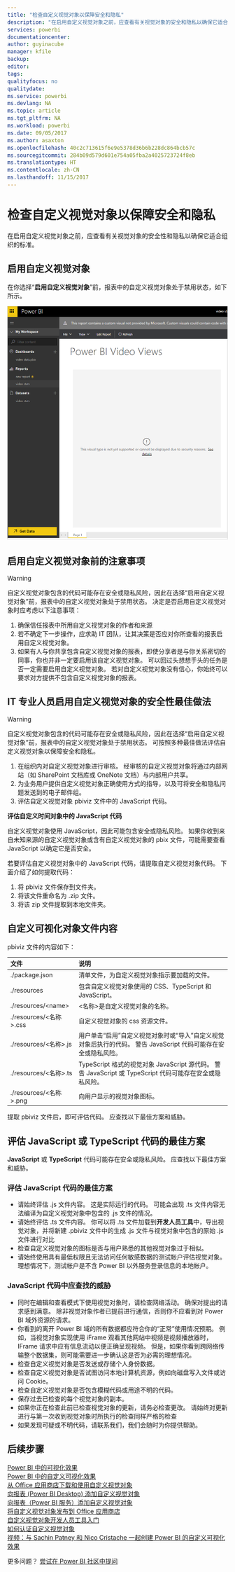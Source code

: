 ```yaml
---
title: "检查自定义视觉对象以保障安全和隐私"
description: "在启用自定义视觉对象之前，应查看有关视觉对象的安全和隐私以确保它适合组织的标准。"
services: powerbi
documentationcenter: 
author: guyinacube
manager: kfile
backup: 
editor: 
tags: 
qualityfocus: no
qualitydate: 
ms.service: powerbi
ms.devlang: NA
ms.topic: article
ms.tgt_pltfrm: NA
ms.workload: powerbi
ms.date: 09/05/2017
ms.author: asaxton
ms.openlocfilehash: 40c2c713615f6e9e5378d36b6b228dc864bcb57c
ms.sourcegitcommit: 284b09d579d601e754a05fba2a4025723724f8eb
ms.translationtype: HT
ms.contentlocale: zh-CN
ms.lasthandoff: 11/15/2017
---
```

# <a name="review-custom-visuals-for-security-and-privacy"></a>检查自定义视觉对象以保障安全和隐私
在启用自定义视觉对象之前，应查看有关视觉对象的安全性和隐私以确保它适合组织的标准。

## <a name="enable-a-custom-visual"></a>启用自定义视觉对象
<a name="enable"></a>在你选择“**启用自定义视觉对象**”前，报表中的自定义视觉对象处于禁用状态，如下所示。  

![](media/service-custom-visuals-review-for-security-and-privacy/emptyvisual.png)

## <a name="considerations-before-you-enable-a-custom-visual"></a>启用自定义视觉对象前的注意事项
<a name="considerations"></a>

> [!WARNING]
> 自定义视觉对象包含的代码可能存在安全或隐私风险，因此在选择“启用自定义视觉对象”前，报表中的自定义视觉对象处于禁用状态。 决定是否启用自定义视觉对象时应考虑以下注意事项：
> 
> 

1. 确保信任报表中所用自定义视觉对象的作者和来源
2. 若不确定下一步操作，应求助 IT 团队，让其决策是否应对你所查看的报表启用自定义视觉对象。
3. 如果有人与你共享包含自定义视觉对象的报表，即使分享者是与你关系密切的同事，你也并非一定要启用该自定义视觉对象。 可以回过头想想手头的任务是否一定需要启用自定义视觉对象。 若对自定义视觉对象没有信心，你始终可以要求对方提供不包含自定义视觉对象的报表。

## <a name="security-best-practices-for-it-professionals-to-enable-a-custom-visual"></a>IT 专业人员启用自定义视觉对象的安全性最佳做法
<a name="security"></a>

> [!WARNING]
> 自定义视觉对象包含的代码可能存在安全或隐私风险，因此在选择“启用自定义视觉对象”前，报表中的自定义视觉对象处于禁用状态。 可按照多种最佳做法评估自定义视觉对象以保障安全和隐私。
> 
> 

1. 在组织内对自定义视觉对象进行审核。 经审核的自定义视觉对象将通过内部网站（如 SharePoint 文档库或 OneNote 文档）与内部用户共享。
2. 为业务用户提供自定义视觉对象正确使用方式的指导，以及可将安全和隐私问题发送到的电子邮件组。
3. 评估自定义视觉对象 pbiviz 文件中的 JavaScript 代码。

**评估自定义时间对象中的 JavaScript 代码**

自定义视觉对象使用 JavaScript，因此可能包含安全或隐私风险。 如果你收到来自未知来源的自定义视觉对象或含有自定义视觉对象的 pbix 文件，可能需要查看 JavaScript 以确定它是否安全。

若要评估自定义视觉对象中的 JavaScript 代码，请提取自定义视觉对象代码。 下面介绍了如何提取代码：  

1. 将 pbiviz 文件保存到文件夹。
2. 将该文件重命名为 .zip 文件。
3. 将该 zip 文件提取到本地文件夹。

## <a name="custom-visual-file-contents"></a>自定义可视化对象文件内容
pbiviz 文件的内容如下：

| **文件** | **说明** |
|:--- |:--- |
| ./package.json |清单文件，为自定义视觉对象指示要加载的文件。 |
| ./resources |包含自定义视觉对象使用的 CSS、TypeScript 和 JavaScript。 |
| ./resources/&lt;name&gt; |&lt;名称&gt;是自定义视觉对象的名称。 |
| ./resources/&lt;名称&gt;.css |自定义视觉对象的 css 资源文件。 |
| ./resources/&lt;名称&gt;.js |用户单击“启用”自定义视觉对象时或“导入”自定义视觉对象后执行的代码。 警告 JavaScript 代码可能存在安全或隐私风险。 |
| ./resources/&lt;名称&gt;.ts |TypeScript 格式的视觉对象 JavaScript 源代码。 警告 JavaScript 或 TypeScript 代码可能存在安全或隐私风险。 |
| ./resources/&lt;名称&gt;.png |向用户显示的视觉对象图标。 |

提取 pbiviz 文件后，即可评估代码。 应查找以下最佳方案和威胁。

## <a name="best-practices-to-evaluate-the-javascript-or-typescript-code"></a>评估 JavaScript 或 TypeScript 代码的最佳方案
**JavaScript** 或 **TypeScript** 代码可能存在安全或隐私风险。 应查找以下最佳方案和威胁。

### <a name="best-practices-to-evaluate-javascript-code"></a>评估 JavaScript 代码的最佳方案
* 请始终评估 .js 文件内容。 这是实际运行的代码。 可能会出现 .ts 文件内容无法编译为自定义视觉对象中包含的 .js 文件的情况。
* 请始终评估 .ts 文件内容。 你可以将 .ts 文件加载到**开发人员工具**中，导出视觉对象，并将新建 .pbiviz 文件中的生成 .js 文件与视觉对象中包含的原始 .js 文件进行对比
* 检查自定义视觉对象的图标是否与用户熟悉的其他视觉对象过于相似。
* 请始终使用具有最低权限且无法访问任何敏感数据的测试帐户评估视觉对象。 理想情况下，测试帐户是不含 Power BI 以外服务登录信息的本地帐户。

### <a name="threats-to-look-for-in-javascript-code"></a>JavaScript 代码中应查找的威胁
* 同时在编辑和查看模式下使用视觉对象时，请检查网络活动。 确保对提出的请求感到满意。 除非视觉对象作者已提前进行通信，否则你不应看到对 Power BI 域外资源的请求。
* 你看到的离开 Power BI 域的所有数据都应符合你的“正常”使用情况预期。 例如，当视觉对象实现使用 iFrame 观看其他网站中视频是视频播放器时，IFrame 请求中应有信息流动以便正确呈现视频。 但是，如果你看到跨网络传输整个数据集，则可能需要进一步确认这是否为必需的理想情况。
* 检查自定义视觉对象是否发送或存储个人身份数据。
* 检查自定义视觉对象是否试图访问本地计算机资源，例如向磁盘写入文件或访问 Cookie。
* 检查自定义视觉对象是否包含模糊代码或用途不明的代码。
* 保存过去已检查的每个视觉对象的副本。
* 如果你正在检查此前已检查视觉对象的更新，请务必检查更改。 请始终对更新进行与第一次收到视觉对象时所执行的检查同样严格的检查
* 如果发现可疑或不明代码，请联系我们，我们会随时为你提供帮助。

## <a name="next-steps"></a>后续步骤
[Power BI 中的可视化效果](power-bi-report-visualizations.md)  
[Power BI 中的自定义可视化效果](power-bi-custom-visuals.md)  
[从 Office 应用商店下载和使用自定义视觉对象](service-custom-visuals-office-store.md)  
[向报表 (Power BI Desktop) 添加自定义视觉对象](power-bi-custom-visuals-use.md)  
[向报表（Power BI 服务）添加自定义视觉对象](power-bi-report-add-custom-visual.md)  
[将自定义视觉对象发布到 Office 应用商店](developer/office-store.md)  
[自定义视觉对象开发人员工具入门](service-custom-visuals-getting-started-with-developer-tools.md)  
[如何认证自定义视觉对象](power-bi-custom-visuals-certified.md)    
[视频：与 Sachin Patney 和 Nico Cristache 一起创建 Power BI 的自定义可视化效果](https://www.youtube.com/watch?v=kULc2VbwjCc)  

更多问题？ [尝试在 Power BI 社区中提问](http://community.powerbi.com/)

